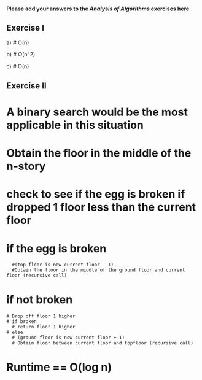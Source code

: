 #### Please add your answers to the ***Analysis of  Algorithms*** exercises here.

## Exercise I

a) # O(n)


b) # O(n^2)


c) # O(n)

## Exercise II

# A binary search would be the most applicable in this situation
# Obtain the floor in the middle of the n-story
# check to see if the egg is broken if dropped 1 floor less than the current floor
  # if the egg is broken
      #(top floor is now current floor - 1)
      #Obtain the floor in the middle of the ground floor and current floor (recursive call)
  # if not broken
    # Drop off floor 1 higher
    # if broken
      # return floor 1 higher
    # else
      # (ground floor is now current floor + 1) 
      # Obtain floor between current floor and topfloor (recursive call)
  
  # Runtime == O(log n)